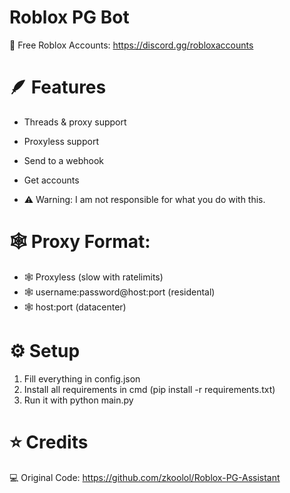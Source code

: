 # Roblox PG Bot

🥇 Free Roblox Accounts: https://discord.gg/robloxaccounts

# 🪶 Features

- Threads & proxy support
- Proxyless support
- Send to a webhook
- Get accounts

- ⚠️ Warning: I am not responsible for what you do with this.

# 🕸️ Proxy Format:
- 🕸️ Proxyless (slow with ratelimits)
- 🕸️ username:password@host:port (residental)
- 🕸️ host:port (datacenter)

# ⚙️ Setup

1. Fill everything in config.json
2. Install all requirements in cmd (pip install -r requirements.txt)
3. Run it with python main.py

# ⭐ Credits

💻 Original Code: https://github.com/zkoolol/Roblox-PG-Assistant
